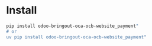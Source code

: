 # Install

```bash
pip install odoo-bringout-oca-ocb-website_payment"
# or
uv pip install odoo-bringout-oca-ocb-website_payment"
```
